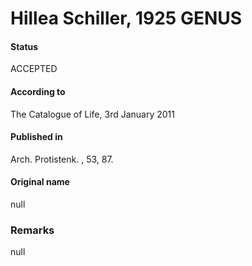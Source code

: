Hillea Schiller, 1925 GENUS
=======

#### Status
ACCEPTED

#### According to
The Catalogue of Life, 3rd January 2011

#### Published in
Arch. Protistenk. , 53, 87.

#### Original name
null

### Remarks
null